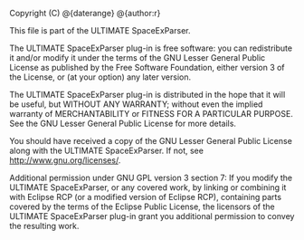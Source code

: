 Copyright (C) @{daterange} @{author:r}

This file is part of the ULTIMATE SpaceExParser.

The ULTIMATE SpaceExParser plug-in is free software: you can redistribute it and/or modify
it under the terms of the GNU Lesser General Public License as published
by the Free Software Foundation, either version 3 of the License, or
(at your option) any later version.

The ULTIMATE SpaceExParser plug-in is distributed in the hope that it will be useful,
but WITHOUT ANY WARRANTY; without even the implied warranty of
MERCHANTABILITY or FITNESS FOR A PARTICULAR PURPOSE. See the
GNU Lesser General Public License for more details.

You should have received a copy of the GNU Lesser General Public License
along with the ULTIMATE SpaceExParser. If not, see <http://www.gnu.org/licenses/>.

Additional permission under GNU GPL version 3 section 7:
If you modify the ULTIMATE SpaceExParser, or any covered work, by linking
or combining it with Eclipse RCP (or a modified version of Eclipse RCP), 
containing parts covered by the terms of the Eclipse Public License, the 
licensors of the ULTIMATE SpaceExParser plug-in grant you additional permission 
to convey the resulting work.
